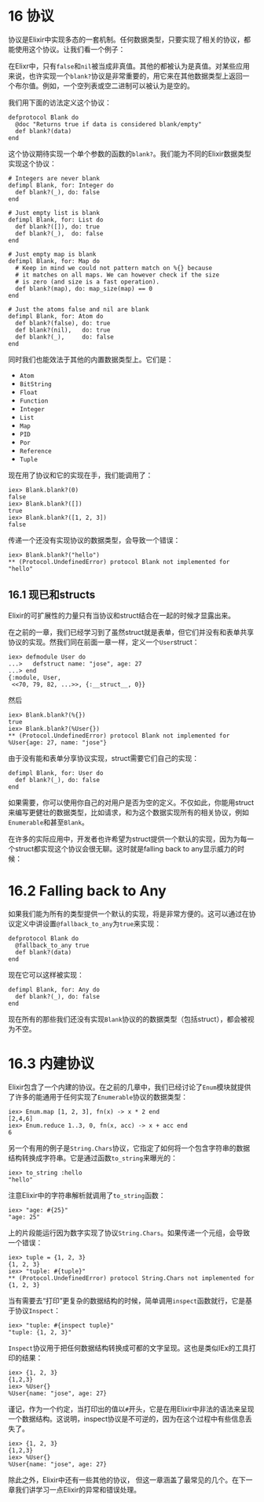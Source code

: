 # 16 协议

协议是Elixir中实现多态的一套机制。任何数据类型，只要实现了相关的协议，都能使用这个协议。让我们看一个例子：

在Elixr中，只有`false`和`nil`被当成非真值。其他的都被认为是真值。对某些应用来说，也许实现一个`blank?`协议是非常重要的，用它来在其他数据类型上返回一个布尔值。例如，一个空列表或空二进制可以被认为是空的。

我们用下面的访法定义这个协议：

```
defprotocol Blank do
  @doc "Returns true if data is considered blank/empty"
  def blank?(data)
end
```

这个协议期待实现一个单个参数的函数的`blank?`。我们能为不同的Elixir数据类型实现这个协议：

```
# Integers are never blank
defimpl Blank, for: Integer do
  def blank?(_), do: false
end

# Just empty list is blank
defimpl Blank, for: List do
  def blank?([]), do: true
  def blank?(_),  do: false
end

# Just empty map is blank
defimpl Blank, for: Map do
  # Keep in mind we could not pattern match on %{} because
  # it matches on all maps. We can however check if the size
  # is zero (and size is a fast operation).
  def blank?(map), do: map_size(map) == 0
end

# Just the atoms false and nil are blank
defimpl Blank, for: Atom do
  def blank?(false), do: true
  def blank?(nil),   do: true
  def blank?(_),     do: false
end
```

同时我们也能效法于其他的内置数据类型上。它们是：

* `Atom`
* `BitString`
* `Float`
* `Function`
* `Integer`
* `List`
* `Map`
* `PID`
* `Por`
* `Reference`
* `Tuple`

现在用了协议和它的实现在手，我们能调用了：

```
iex> Blank.blank?(0)
false
iex> Blank.blank?([])
true
iex> Blank.blank?([1, 2, 3])
false
```

传递一个还没有实现协议的数据类型，会导致一个错误：

```
iex> Blank.blank?("hello")
** (Protocol.UndefinedError) protocol Blank not implemented for "hello"
```

## 16.1 现已和structs

Elixir的可扩展性的力量只有当协议和struct结合在一起的时候才显露出来。

在之前的一章，我们已经学习到了虽然struct就是表单，但它们并没有和表单共享协议的实现。然我们同在前面一章一样，定义一个`User`struct：

```
iex> defmodule User do
...>   defstruct name: "jose", age: 27
...> end
{:module, User,
 <<70, 79, 82, ...>>, {:__struct__, 0}}
```

然后


```
iex> Blank.blank?(%{})
true
iex> Blank.blank?(%User{})
** (Protocol.UndefinedError) protocol Blank not implemented for %User{age: 27, name: "jose"}
```

由于没有能和表单分享协议实现，struct需要它们自己的实现：


```
defimpl Blank, for: User do
  def blank?(_), do: false
end
```

如果需要，你可以使用你自己的对用户是否为空的定义。不仅如此，你能用struct来编写更健壮的数据类型，比如请求，和为这个数据实现所有的相关协议，例如`Enumerable`和甚至`Blank`。

在许多的实际应用中，开发者也许希望为struct提供一个默认的实现，因为为每一个struct都实现这个协议会很无聊。这时就是falling back to any显示威力的时候：

# 16.2 Falling back to Any

如果我们能为所有的类型提供一个默认的实现，将是非常方便的。这可以通过在协议定义中讲设置`@fallback_to_any`为`true`来实现：

```
defprotocol Blank do
  @fallback_to_any true
  def blank?(data)
end
```

现在它可以这样被实现：

```
defimpl Blank, for: Any do
  def blank?(_), do: false
end
```

现在所有的那些我们还没有实现`Blank`协议的的数据类型（包括struct），都会被视为不空。

# 16.3 内建协议

Elixir包含了一个内建的协议。在之前的几章中，我们已经讨论了`Enum`模块就提供了许多的能通用于任何实现了`Enumerable`协议的数据类型：

```
iex> Enum.map [1, 2, 3], fn(x) -> x * 2 end
[2,4,6]
iex> Enum.reduce 1..3, 0, fn(x, acc) -> x + acc end
6
```

另一个有用的例子是`String.Chars`协议，它指定了如何将一个包含字符串的数据结构转换成字符串。它是通过函数`to_string`来曝光的：

```
iex> to_string :hello
"hello"
```

注意Elixir中的字符串解析就调用了`to_string`函数：

```
iex> "age: #{25}"
"age: 25"
```

上的片段能运行因为数字实现了协议`String.Chars`。如果传递一个元组，会导致一个错误：

```
iex> tuple = {1, 2, 3}
{1, 2, 3}
iex> "tuple: #{tuple}"
** (Protocol.UndefinedError) protocol String.Chars not implemented for {1, 2, 3}
```

当有需要去“打印”更复杂的数据结构的时候，简单调用`inspect`函数就行，它是基于协议`Inspect`：

```
iex> "tuple: #{inspect tuple}"
"tuple: {1, 2, 3}"
```

`Inspect`协议用于把任何数据结构转换成可都的文字呈现。这也是类似IEx的工具打印的结果：

```
iex> {1, 2, 3}
{1,2,3}
iex> %User{}
%User{name: "jose", age: 27}
```

谨记，作为一个约定，当打印出的值以`#`开头，它是在用Elixir中非法的语法来呈现一个数据结构。这说明，inspect协议是不可逆的，因为在这个过程中有些信息丢失了。

```
iex> {1, 2, 3}
{1,2,3}
iex> %User{}
%User{name: "jose", age: 27}
```

除此之外，Elixir中还有一些其他的协议， 但这一章涵盖了最常见的几个。在下一章我们讲学习一点Elixir的异常和错误处理。
